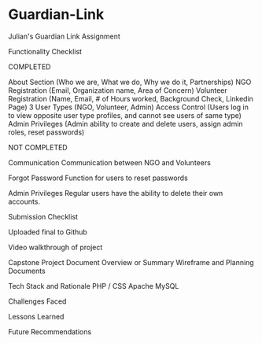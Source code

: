 # Guardian-Link

Julian's Guardian Link Assignment

Functionality Checklist

COMPLETED

About Section (Who we are, What we do, Why we do it, Partnerships)
NGO Registration (Email, Organization name, Area of Concern)
Volunteer Registration (Name, Email, # of Hours worked, Background Check, Linkedin Page)
3 User Types (NGO, Volunteer, Admin)
Access Control (Users log in to view opposite user type profiles, and cannot see users of same type)
Admin Privileges (Admin ability to create and delete users, assign admin roles, reset passwords)

NOT COMPLETED

Communication
    Communication between NGO and Volunteers

Forgot Password
    Function for users to reset passwords

Admin Privileges
    Regular users have the ability to delete their own accounts.

Submission Checklist

Uploaded final to Github

Video walkthrough of project

Capstone Project Document
    Overview or Summary
    Wireframe and Planning Documents

Tech Stack and Rationale
    PHP / CSS
    Apache
    MySQL

Challenges Faced

Lessons Learned

Future Recommendations

